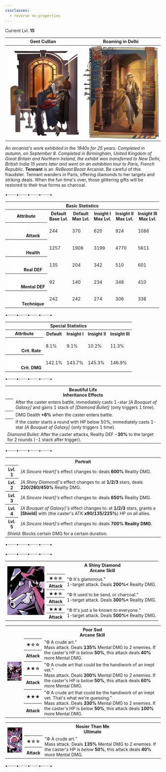 ```yaml
---
cssclasses:
  - reverse no-properties
---
```

Current Lvl. **15**

| Gent Cullian | Roaming in Delhi |
| --- | --- |
| ![](../Images/Characters/Tennant/Tennant.webp) | ![](../Images/Characters/Tennant/Tennant_Costume-1.png) | 
*An arcanist's work exhibited in the 1940s for 25 years. Completed in autumn, on September 8. Completed in Birmingham, United Kingdom of Great Britain and Northern Ireland, the exhibit was transferred to New Delhi, British India 15 years later and went on an exhibition tour to Paris, French Republic.*
**Tennant**  is an  *:ReBeast:Beast*  Arcanist. Be careful of this fraudster. Tennant wanders in Paris, offering diamonds to her targets and striking deals. When the fun time's over, those glittering gifts will be restored to their true forms as charcoal.

<div class="charts">
<div class="stats">
	<p class="divide">•·······•·······•·······•·······•</p>
	<table>
		<tr><th colspan="6">Basic Statistics</th></tr>
		<tr>
			<th>Attribute</th>
			<th>Default  <br><span>Base Lvl.</span></th>
			<th>Default  <br><span>Max Lvl.</span></th>
			<th>Insight I  <br><span>Max Lvl.</span></th>
			<th>Insight II  <br><span>Max Lvl.</span></th>
      <th>Insight III  <br><span>Max Lvl.</span></th>
		</tr>
		<tr>
			<th><img src="https://raw.githubusercontent.com/lunaria79/Jackalupes-Corner/refs/heads/main/03%20Reverse1999/Images/Attributes/Attack.svg">Attack</th>
			<td>244</td>
			<td>370</td>
			<td>620</td>
			<td>924</td>
      <td>1086</td>
		</tr>
		<tr>
			<th><img src="https://raw.githubusercontent.com/lunaria79/Jackalupes-Corner/refs/heads/main/03%20Reverse1999/Images/Attributes/Health.svg">Health</th>
			<td>1257</td>
			<td>1908</td>
			<td>3199</td>
			<td>4770</td>
      <td>5611</td>
		</tr>
		<tr>
			<th><img src="https://raw.githubusercontent.com/lunaria79/Jackalupes-Corner/refs/heads/main/03%20Reverse1999/Images/Attributes/Real%20DEF.svg">Real DEF</th>
			<td>135</td>
			<td>204</td>
			<td>342</td>
			<td>510</td>
      <td>601</td>
		</tr>
		<tr>
			<th><img src="https://raw.githubusercontent.com/lunaria79/Jackalupes-Corner/refs/heads/main/03%20Reverse1999/Images/Attributes/Mental%20DEF.svg">Mental DEF</th>
			<td>92</td>
			<td>140</td>
			<td>234</td>
			<td>348</td>
      <td>410</td>
		</tr>
		<tr>
			<th><img src="https://raw.githubusercontent.com/lunaria79/Jackalupes-Corner/refs/heads/main/03%20Reverse1999/Images/Attributes/Technique.svg">Technique</th>
			<td>242</td>
			<td>242</td>
			<td>274</td>
			<td>306</td>
      <td>338</td>
		</tr>
	</table>
	<p class="divide">•·······•·······•·······•·······•</p>
	<table>
		<tr><th colspan="5">Special Statistics</th></tr>
		<tr>
			<th>Attribute</th>
      <th>Default</th>
			<th>Insight I</th>
			<th>Insight II </th>
      <th>Insight III </th>
		</tr>
		<tr>
			<th><img src="https://raw.githubusercontent.com/lunaria79/Jackalupes-Corner/refs/heads/main/03%20Reverse1999/Images/Attributes/Crit%20Rate.svg">Crit. Rate</th>
			<td>8.1%</td>
			<td>9.1%</td>
			<td>10.2%</td>
      <td>11.3%</td>
		</tr>
		<tr>
			<th><img src="https://raw.githubusercontent.com/lunaria79/Jackalupes-Corner/refs/heads/main/03%20Reverse1999/Images/Attributes/Crit%20DMG.svg">Crit. DMG</th>
			<td>142.1%</td>
			<td>143.7%</td>
			<td>145.3%</td>
      <td>146.9%</td>
		</tr>
	</table>
	<p class="divide">•·······•·······•·······•·······•</p>
	<table>
	<tr><th colspan="2">Beautiful Life <br><span>Inheritance Effects</span></th></tr>
	<tr>
		<th><img src="https://raw.githubusercontent.com/lunaria79/Jackalupes-Corner/refs/heads/main/03%20Reverse1999/Images/Afflatus/Insight.webp"></th>
		<td>After the caster enters battle, immediately casts 1-star <i>[A Bouquet of Galaxy]</i> and gains 1 stack of <i>[Diamond Bullet]</i> (only triggers 1 time). </td>
	</tr>
	<tr>
		<th><img src="https://raw.githubusercontent.com/lunaria79/Jackalupes-Corner/refs/heads/main/03%20Reverse1999/Images/Afflatus/Insight%202.webp"></th>
		<td>DMG Dealth <b>+8%</b> when the caster enters battle.</td>
	</tr>
  <tr>
		<th><img src="https://raw.githubusercontent.com/lunaria79/Jackalupes-Corner/refs/heads/main/03%20Reverse1999/Images/Afflatus/Insight%203.webp"></th>
		<td>If the caster starts a round with HP below 50%, immediately casts 1-star <i>[A Bouquet of Galaxy]</i> (only triggers 1 time). </td>
	</tr>
  <tr>
		<td colspan="2"><i>Diamond Bullet:</i> After the caster attacks, Reality DEF <b>-30%</b> to the target for 2 rounds (-1 stack after trigger).  </td>
	</tr>
	</table>
		<p class="divide">•·······•·······•·······•·······•</p>
	<table>
	<tr><th colspan="2">Portrait</th></tr>
	<tr> <th>Lvl. 1</th> <td><i>[A Sincere Heart]'s</i> effect changes to: deals <b>600%</b> Reality DMG. </td> </tr>
	<tr> <th>Lvl. 2</th> <td><i>[A Shiny Diamond]'s</i> effect changes to: at <b>1/2/3</b> stars, deals <b>220/280/450%</b> Reality DMG. </td> </tr>
	<tr> <th>Lvl. 3</th> <td> <i>[A Sincere Heart]'s</i> effect changes to: deals <b>650%</b> Reality DMG. </td> </tr>
	<tr> <th>Lvl. 4</th> <td><i>[A Bouquet of Galaxy]'s</i> effect changes to: at <b>1/2/3</b> stars, grants a <b>[Shield]</b> with (the caster's ATK <b>x90/135/225%</b>) HP on all allies.</td> </tr>
	<tr> <th>Lvl. 5</th> <td><i>[A Sincere Heart]'s</i> effect changes to: deals <b>700% Reality DMG.</b> </td> </tr>
  <tr>
		<td colspan="2"><i>Shield:</i> Blocks certain DMG for a certain duration. </td>
	</tr>
	</table>
	<p class="divide">•·······•·······•·······•·······•</p>
</div>
<div class="attacks">
	<p class="divide">•·······•·······•·······•·······•</p>
	<table style="margin-bottom: 15px;">
		<tr><th rowspan="7"><img src="https://raw.githubusercontent.com/lunaria79/Jackalupes-Corner/refs/heads/main/03%20Reverse1999/Images/Characters/Tennant/Tennant_Skill_Card_1.webp"></th>
		<th colspan="3">A Shiny Diamond <br> <span>Arcane Skill</span> </th>
		</tr>
		<tr>
			<th><b>★</b>☆☆</th>
			<td rowspan="2"> <span>"Ф It's glamorous."</span>
			<br> 1-target attack. Deals <b>200%<</b> Reality DMG. </td>
		</tr>
		<tr><th>Attack</th></tr>
		<tr>
			<th><b>★★</b>☆</th>
			<td rowspan="2"> <span>"Ф It used to be sand, or charcoal."</span>
			<br> 1-target attack. Deals <b>300%<</b> Reality DMG. </td>
		</tr>
		<tr><th>Attack</th></tr>
		<tr>
			<th><b>★★★</b></th>
			<td rowspan="2"> <span>"Ф It's just a lie known to everyone."</span>
			<br> 1-target attack. Deals <b>500%<</b> Reality DMG. </td>
		</tr>
		<tr><th>Attack</th></tr>
	</table>
	<table style="margin-bottom: 15px;">
		<tr><th rowspan="7"><img src="https://raw.githubusercontent.com/lunaria79/Jackalupes-Corner/refs/heads/main/03%20Reverse1999/Images/Characters/Tennant/Tennant_Skill_Card_2.webp"></th>
		<th colspan="3">Poor Sod <br> <span>Arcane Skill</span> </th>
		</tr>
		<tr>
			<th><b>★</b>☆☆</th>
			<td rowspan="2"> <span>"Ф A crude art."</span>
			<br> Mass attack. Deals <b>135%</b> Mental DMG to 2 enemies. If the caster's HP is <i>below</i> <b>50%</b>, this attack deals <b>40%</b> more Mental DMG.</td>
		</tr>
		<tr><th>Attack</th></tr>
		<tr>
			<th><b>★★</b>☆</th>
			<td rowspan="2"> <span>"Ф A crude art that could be the handiwork of an inept vet."</span>
			<br> Mass attack. Deals <b>200%</b> Mental DMG to 2 enemies. If the caster's HP is <i>below</i> <b>50%</b>, this attack deals <b>60%</b> more Mental DMG.</td>
		</tr>
		<tr><th>Attack</th></tr>
		<tr>
			<th><b>★★★</b></th>
			<td rowspan="2"> <span>"Ф A crude art that could be the handiwork of an inept vet. That's what we're guessing."</span>
			<br> Mass attack. Deals <b>330%</b> Mental DMG to 2 enemies. If the caster's HP is <i>below</i> <b>50%</b>, this attack deals <b>100%</b> more Mental DMG.</td>
		</tr>
		<tr><th>Attack</th></tr>
	</table>
	<table style="margin-bottom: 15px;">
		<tr><th rowspan="4"><img src="https://raw.githubusercontent.com/lunaria79/Jackalupes-Corner/refs/heads/main/03%20Reverse1999/Images/Characters/Tennant/Tennant_Ultimate_Card.webp"></th>
		<th colspan="3">Nosier Than Me <br> <span>Ultimate</span> </th>
		</tr>
		<tr>
			<th><b>★</b>☆☆</th>
			<td rowspan="2"> <span>"Ф A crude art."</span>
			<br> Mass attack. Deals <b>135%</b> Mental DMG to 2 enemies. If the caster's HP is <i>below</i> <b>50%</b>, this attack deals <b>40%</b> more Mental DMG.</td>
		</tr>
		<tr><th>Attack</th></tr>
	</table>
	<p class="divide">•·······•·······•·······•·······•</p>
</div>
</div>